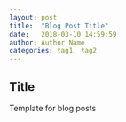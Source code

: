 ```yaml
---
layout: post
title:  "Blog Post Title"
date:   2018-03-10 14:59:59
author: Author Name
categories: tag1, tag2
---
```


## Title

Template for blog posts
